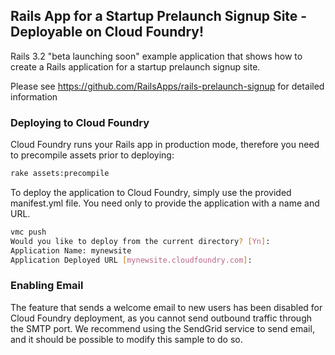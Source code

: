## Rails App for a Startup Prelaunch Signup Site - Deployable on Cloud Foundry!

Rails 3.2 "beta launching soon" example application that shows how to create a Rails application for a startup prelaunch signup site.

Please see https://github.com/RailsApps/rails-prelaunch-signup for detailed information

### Deploying to Cloud Foundry

Cloud Foundry runs your Rails app in production mode, therefore you need to precompile assets prior to deploying:

```bash
rake assets:precompile
```

To deploy the application to Cloud Foundry, simply use the provided manifest.yml file.  You need only to provide the application with a name and URL.

```bash
vmc push
Would you like to deploy from the current directory? [Yn]:
Application Name: mynewsite
Application Deployed URL [mynewsite.cloudfoundry.com]:
```

### Enabling Email
The feature that sends a welcome email to new users has been disabled for Cloud Foundry deployment, as you cannot send outbound traffic through the SMTP port.  We recommend using the SendGrid service to send email, and it should be possible to modify this sample to do so.